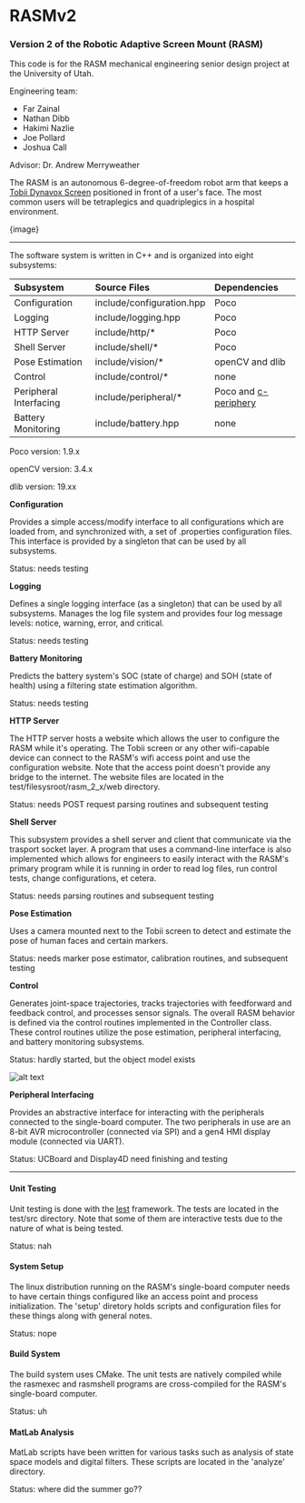 # RASMv2
### Version 2 of the Robotic Adaptive Screen Mount (RASM)

This code is for the RASM mechanical engineering senior design project at the University of Utah.

Engineering team:
* Far Zainal
* Nathan Dibb
* Hakimi Nazlie
* Joe Pollard
* Joshua Call

Advisor: Dr. Andrew Merryweather

The RASM is an autonomous 6-degree-of-freedom robot arm that keeps a [Tobii Dynavox Screen](https://www.tobiidynavox.com/en-US/devices/eye-gaze-devices/i-12/#Specifications) positioned in front of a user's face. The most common users will be tetraplegics and quadriplegics in a hospital environment.

{image}

---

The software system is written in C++ and is organized into eight subsystems:

Subsystem | Source Files | Dependencies
:-------- |:------------ |:------------
Configuration | include/configuration.hpp | Poco
Logging | include/logging.hpp | Poco
HTTP Server | include/http/* | Poco
Shell Server | include/shell/* | Poco
Pose Estimation | include/vision/* | openCV and dlib
Control | include/control/* | none
Peripheral Interfacing | include/peripheral/* | Poco and [c-periphery](https://github.com/vsergeev/c-periphery)
Battery Monitoring | include/battery.hpp | none

Poco version: 1.9.x

openCV version: 3.4.x

dlib version: 19.xx

**Configuration**

Provides a simple access/modify interface to all configurations which are loaded from, and synchronized with, a set of .properties configuration files. This interface is provided by a singleton that can be used by all subsystems.

Status: needs testing

**Logging**

Defines a single logging interface (as a singleton) that can be used by all subsystems. Manages the log file system and provides four log message levels: notice, warning, error, and critical.

Status: needs testing

**Battery Monitoring**

Predicts the battery system's SOC (state of charge) and SOH (state of health) using a filtering state estimation algorithm.

Status: needs testing

**HTTP Server**

The HTTP server hosts a website which allows the user to configure the RASM while it's operating. The Tobii screen or any other wifi-capable device can connect to the RASM's wifi access point and use the configuration website. Note that the access point doesn't provide any bridge to the internet. The website files are located in the test/filesysroot/rasm_2_x/web directory.

Status: needs POST request parsing routines and subsequent testing

**Shell Server**

This subsystem provides a shell server and client that communicate via the trasport socket layer. A program that uses a command-line interface is also implemented which allows for engineers to easily interact with the RASM's primary program while it is running in order to read log files, run control tests, change configurations, et cetera.

Status: needs parsing routines and subsequent testing

**Pose Estimation**

Uses a camera mounted next to the Tobii screen to detect and estimate the pose of human faces and certain markers.

Status: needs marker pose estimator, calibration routines, and subsequent testing

**Control**

Generates joint-space trajectories, tracks trajectories with feedforward and feedback control, and processes sensor signals. The overall RASM behavior is defined via the control routines implemented in the Controller class. These control routines utilize the pose estimation, peripheral interfacing, and battery monitoring subsystems.

Status: hardly started, but the object model exists

![alt text](https://github.com/ASM-Advised-Projects/rasm-v2/blob/master/analyze/images/control_system_block_diagram.png "control system block diagram")

**Peripheral Interfacing**

Provides an abstractive interface for interacting with the peripherals connected to the single-board computer. The two peripherals in use are an 8-bit AVR microcontroller (connected via SPI) and a gen4 HMI display module (connected via UART).

Status: UCBoard and Display4D need finishing and testing

---

#### Unit Testing
Unit testing is done with the [lest](https://github.com/martinmoene/lest) framework. The tests are located in the test/src directory. Note that some of them are interactive tests due to the nature of what is being tested.

Status: nah

#### System Setup
The linux distribution running on the RASM's single-board computer needs to have certain things configured like an access point and process initialization. The 'setup' diretory holds scripts and configuration files for these things along with general notes.

Status: nope

#### Build System
The build system uses CMake. The unit tests are natively compiled while the rasmexec and rasmshell programs are cross-compiled for the RASM's single-board computer.

Status: uh

#### MatLab Analysis
MatLab scripts have been written for various tasks such as analysis of state space models and digital filters. These scripts are located in the 'analyze' directory.

Status: where did the summer go??
